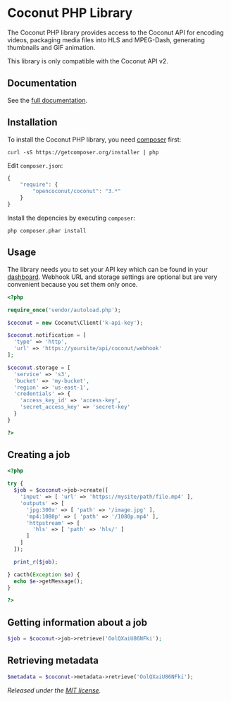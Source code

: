 # Coconut PHP Library

The Coconut PHP library provides access to the Coconut API for encoding videos, packaging media files into HLS and MPEG-Dash, generating thumbnails and GIF animation.

This library is only compatible with the Coconut API v2.

## Documentation

See the [full documentation](https://docs.coconut.co).

## Installation

To install the Coconut PHP library, you need [composer](http://getcomposer.org) first:

```console
curl -sS https://getcomposer.org/installer | php
```

Edit `composer.json`:

```javascript
{
    "require": {
        "opencoconut/coconut": "3.*"
    }
}
```

Install the depencies by executing `composer`:

```console
php composer.phar install
```

## Usage

The library needs you to set your API key which can be found in your [dashboard](https://app.coconut.co/api). Webhook URL and storage settings are optional but are very convenient because you set them only once.

```php
<?php

require_once('vendor/autoload.php');

$coconut = new Coconut\Client('k-api-key');

$coconut.notification = [
  'type' => 'http',
  'url' => 'https://yoursite/api/coconut/webhook'
];

$coconut.storage = [
  'service' => 's3',
  'bucket' => 'my-bucket',
  'region' => 'us-east-1',
  'credentials' => {
    'access_key_id' => 'access-key',
    'secret_access_key' => 'secret-key'
  }
}

?>
```

## Creating a job

```php
<?php

try {
  $job = $coconut->job->create([
    'input' => [ 'url' => 'https://mysite/path/file.mp4' ],
    'outputs' => [
      'jpg:300x' => [ 'path' => '/image.jpg' ],
      'mp4:1080p' => [ 'path' => '/1080p.mp4' ],
      'httpstream' => [
        'hls' => [ 'path' => 'hls/' ]
      ]
    ]
  ]);

  print_r($job);

} cacth(Exception $e) {
  echo $e->getMessage();
}

?>
```

## Getting information about a job

```php
$job = $coconut->job->retrieve('OolQXaiU86NFki');
```

## Retrieving metadata

```php
$metadata = $coconut->metadata->retrieve('OolQXaiU86NFki');
```

*Released under the [MIT license](http://www.opensource.org/licenses/mit-license.php).*